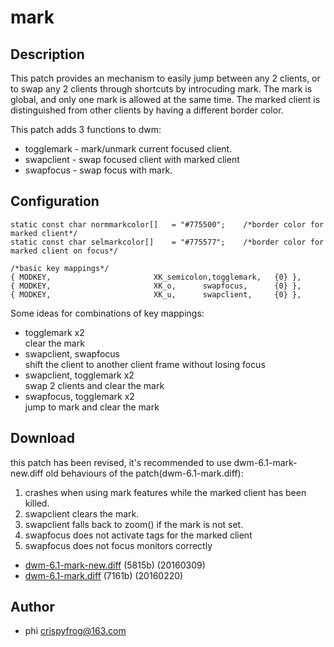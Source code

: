 # mark #

## Description ##

This patch provides an mechanism to easily jump between any 2 clients, or to
swap any 2 clients through shortcuts by introcuding mark. The mark is global,
and only one mark is allowed at the same time. The marked client is
distinguished from other clients by having a different border color.

This patch adds 3 functions to dwm:

 * togglemark - mark/unmark current focused client.
 * swapclient - swap focused client with marked client
 * swapfocus - swap focus with mark.

## Configuration ##

	static const char normmarkcolor[]   = "#775500";	/*border color for marked client*/
	static const char selmarkcolor[]    = "#775577";	/*border color for marked client on focus*/

	/*basic key mappings*/
	{ MODKEY,                       XK_semicolon,togglemark,   {0} },
	{ MODKEY,                       XK_o,      swapfocus,      {0} },
	{ MODKEY,                       XK_u,      swapclient,     {0} },

Some ideas for combinations of key mappings:

 * togglemark x2  
clear the mark
 * swapclient, swapfocus  
shift the client to another client frame without losing focus
 * swapclient, togglemark x2  
swap 2 clients and clear the mark
 * swapfocus, togglemark x2  
jump to mark and clear the mark

## Download ##
this patch has been revised, it's recommended to use dwm-6.1-mark-new.diff
old behaviours of the patch(dwm-6.1-mark.diff):

 1. crashes when using mark features while the marked client has been killed.
 2. swapclient clears the mark.
 3. swapclient falls back to zoom() if the mark is not set.
 4. swapfocus does not activate tags for the marked client
 5. swapfocus does not focus monitors correctly

* [dwm-6.1-mark-new.diff](dwm-6.1-mark-new.diff) (5815b) (20160309)
* [dwm-6.1-mark.diff](dwm-6.1-mark.diff) (7161b) (20160220)

## Author ##
* phi <crispyfrog@163.com>
